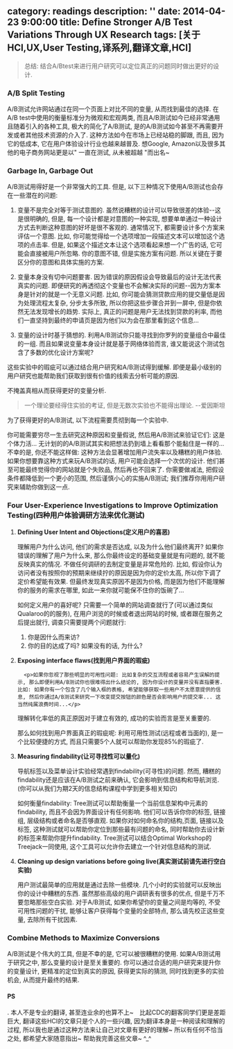 category: readings
description: ''
date: 2014-04-23 9:00:00
title: Define Stronger A/B Test Variations Through UX Research
tags: [关于HCI,UX,User Testing,译系列,翻译文章,HCI]
---

<blockquote>总结: 结合A/Btest来进行用户研究可以定位真正的问题同时做出更好的设计.</blockquote>

<h3><strong>A/B Split Testing</strong></h3>

A/B测试允许网站通过在同一个页面上对比不同的变量, 从而找到最佳的选择. 在A/B test中使用的衡量标准分为微观和宏观两类, 而且A/B测试如今已经非常通用且随着引入的各种工具, 极大的简化了A/B测试, 是的A/B测试如今甚至不再需要开发或者其他技术资源的介入了. 这种方法如今在市场上已经站稳的脚跟, 而且, 因为它的低成本, 它在用户体验设计行业也越来越普及. 想Google, Amazon以及很多其他的电子商务网站更是以" 一直在测试, 从未被超越 "而出名~

<h3><strong>Garbage In, Garbage Out</strong></h3>

A/B测试用得好是一个非常强大的工具. 但是, 以下三种情况下使用A/B测试也会存在一些潜在的问题:

<ol>
  	<li><p>变量不是完全对等于测试意图的. 虽然说糟糕的设计可以导致很差的体验--这是很明确的, 但是, 每一个设计都是对意图的一种实现, 想要单单通过一种设计方式去判断这种意图的好坏是很不客观的. 通常情况下, 都需要设计多个方案来评估一个意图. 比如, 你可能觉得给一个选项增加一段描述文本可以增加这个选项的点击率. 但是, 如果这个描述文本让这个选项看起来想一个广告的话, 它可能会直接被用户所忽略. 你的意图不错, 但是实施方案有问题. 所以关键在于要区分你的意图和具体实施的方案.</p></li>
	<li><p>变量本身没有切中问题要害. 因为错误的原因假设会导致最后的设计无法代表真实的问题. 即便研究的再透彻这个变量也不会解决实际的问题--因为方案本身是针对的就是一个无意义问题. 比如, 你可能会猜测贷款应用的提交量低是因为处理流程太复杂, 分步太多所致, 所以你把这些步骤合并到一屏中, 但是你依然无法发现增长的趋势. 实际上, 真正的问题是用户无法找到贷款的利率, 而他们一直坚持到最终的申请页是因为他们以为会在那里看到这个信息...</p></li>
	<li><p>变量的设计时基于猜想的. 利用A/B测试你只能寻找到你罗列的变量组合中最佳的一组. 而且如果说变量本身设计就是基于网络体验而言, 谁又能说这个测试包含了多数的优化设计方案呢?</p></li>

</ol>

这些实验中的瑕疵可以通过结合用户研究和A/B测试得到缓解. 即便是最小级别的用户研究也能帮助我们获取到很有价值的线索去分析可能的原因.

不掩盖真相从而获得更好的变量分析.

<blockquote>一个理论要经得住实验的考证, 但是无数次实验也不能得出理论. --爱因斯坦</blockquote>

为了获得更好的A/B测试, 以下流程需要贯彻到每一个实验中.
<img src="http://s3.amazonaws.com/media.nngroup.com/media/editor/2014/04/17/a-b-test-logic.png" alt="" />

你可能需要穷尽一生去研究这种原因和变量假说, 然后用A/B测试来验证它们: 这是个体力活... 无计划的的A/B测试其实和把想法扔到墙上看看那个能黏住是一样的...不幸的是, 你还不能这样做: 这种方法会显著增加用户流失率以及糟糕的用户体验. 如果你想要靠这种方式来玩A/B测试的话, 用户可能会选择一个次优的设计. 他们甚至可能最终觉得你的网站就是个失败品, 然后再也不回来了. 你需要做减法, 把假设条件都降低到一个更小的范围, 然后谨慎小心的实施A/B测试; 我们推荐你用用户研究来辅助你做到这一点.

<h3><strong>Four User-Experience Investigations to Improve Optimization Testing(四种用户体验调研方法来优化测试)</strong></h3>

<ol>
  	<li><strong>Defining User Intent and Objections(定义用户的喜恶)</strong>
		<p>理解用户为什么访问, 他们的需求是否达成, 以及为什么他们最终离开? 如果你错误的理解了用户为什么来, 那么你最终设定的基础变量就是有问题的, 就不能反映真实的情况. 不做任何调研的去制定变量是非常危险的. 比如, 假设你认为访问者没有按照你的预期来继续拧的原因是因为你的定价太高, 所以你下调了定价希望能有效果. 但最终发现真实原因不是因为价格, 而是因为他们不能理解你的服务的需求在哪里, 如此一来你就可能保不住你的饭碗了...</p>
      <p>如何定义用户的喜好呢? 只需要一个简单的网站调查就行了(可以通过类似Qualaroo的的服务), 在用户浏览的时候或者退出网站的时候, 或者跟在服务之后提出就行, 调查只需要提两个问题就行:
        <ol>
          	<li>你是因什么而来访?</li>
          	<li>你的目的达成了吗? 如果没有的话, 为什么?</li>
		</ol>
</p>
  </li>
	<li><strong>Exposing interface flaws(找到用户界面的瑕疵)</strong>
      
      <p>如果你忽视了那些明显的可用性问题: 比如复杂的交互流程或者容易产生误解的提示, 那么即便利用A/B测试你也很难得出什么结论的, 因为你设计的变量并没有直指要害. 比如: 如果你有一个包含了几个输入框的表格, 希望能够获取一些用户不太愿意提供的信息, 然后你通过A/B测试来研究一下改变提交按钮的颜色是否会影响用户的提交率... 这当然纯属浪费时间...</p>
  <p>理解转化率低的真正原因对于建立有效的, 成功的实验而言是至关重要的. </p>
      <p>那么如何找到用户界面真正的瑕疵呢: 利用可用性测试(远程或者当面的), 是一个比较便捷的方式, 而且只需要5个人就可以帮助你发现85%的瑕疵了.</p>
  </li>
	<li><strong>Measuring findability(让可寻找性可以量化)</strong>
      <p>导航标签以及菜单设计实验经常遇到findability(可寻性)的问题. 然而, 糟糕的findability还是应该在A/B测试之前来确认, 它会影响到信息结构和导航浏览. (你可以从我们为期2天的信息结构课程中学到更多相关知识)</p>
      <p>如何衡量findability: Tree测试可以帮助衡量一个当前信息架构中元素的findability, 而且不会因为界面设计有任何影响. 他们可以告诉你你的标签, 链接组, 层级结构或者命名是否够直观. 如果你对如何命名你的结构,页面, 链接以及标签, 这种测试就可以帮助你定位到那些最有问题的命名, 同时帮助你去设计新的标签来帮助你提升findability. Tree测试可以结合Optimal Workshop的Treejack一同使用, 这个工具可以允许你去建立一个针对信息结构的测试.</p>
  </li>
  	<li><strong>Cleaning up design variations before going live(真实测试前请先进行空白实验)</strong>    
      <p>用户测试最简单的应用就是通过去除一些模块. 几个小时的实验就可以反映出你的设计中糟糕的东西. 虽然那些高级的用户调研表有很多的优点, 但是千万不要忽略那些空白实验. 对于A/B测试, 如果你希望你的变量之间是均等的, 不受可用性问题的干扰, 能够让客户获得每个变量的全部特点, 那么请先校正这些变量, 去除所有干扰因素.</p>
  </li>
</ol>

<h3><strong>Combine Methods to Maximize Conversions</strong></h3>

A/B测试是个伟大的工具, 但是不幸的是, 它可以被很糟糕的使用. 如果A/B测试用于研究之中, 那么变量的设计是至关重要的. 你可以通过合适的用户研究来提升你的变量设计, 更精准的定位到真实的原因, 获得更实际的猜测, 同时找到更多的实验机会, 从而提升最终的结果.

<h4><strong>PS</strong></h4>. 本人不是专业的翻译, 甚至连业余的也算不上~　比起CDC的翻客同学们更是差距巨大, 翻译这些HCI的文章只是个人的一些兴趣, 因为翻译本身是一种阅读和理解的过程, 所以我也是通过这种方法来让自己对文章有更好的理解~ 所以有任何不恰当之处, 都希望大家随意指出~ 帮助我完善这些文章~ ^_^
